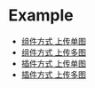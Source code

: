 # Example
- [组件方式 上传单图](./1.component-single.html)
- [组件方式 上传多图](./2.component-multiple.html)
- [插件方式 上传单图](./3.plugin-single.html)
- [插件方式 上传多图](./4.plugin-multiple.html)
